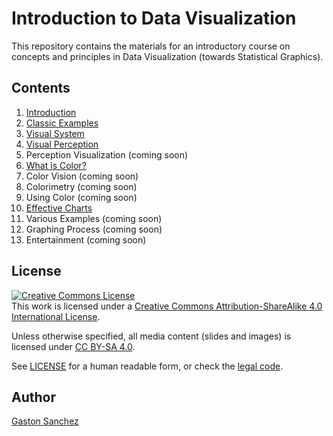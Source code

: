 # Introduction to Data Visualization

This repository contains the materials for an introductory course on 
concepts and principles in Data Visualization (towards Statistical Graphics).


## Contents

1. [Introduction](slides/01-introduction/01-introduction.pdf)
2. [Classic Examples](slides/02-classic-examples/02-classic-examples.pdf)
3. [Visual System](slides/03-visual-system/03-visual-system.pdf)
4. [Visual Perception](slides/04-visual-perception/04-visual-perception.pdf)
5. Perception Visualization (coming soon)
6. [What is Color?](slides/06-what-is-color/06-what-is-color.pdf)
7. Color Vision (coming soon)
8. Colorimetry (coming soon)
9. Using Color (coming soon)
10. [Effective Charts](slides/10-effective-charts/10-effective-charts.pdf)
11. Various Examples (coming soon)
12. Graphing Process (coming soon)
13. Entertainment (coming soon)


## License

<a rel="license" href="http://creativecommons.org/licenses/by-sa/4.0/"><img alt="Creative Commons License" style="border-width:0" src="https://i.creativecommons.org/l/by-sa/4.0/88x31.png" /></a><br />This work is licensed under a <a rel="license" href="http://creativecommons.org/licenses/by-sa/4.0/">Creative Commons Attribution-ShareAlike 4.0 International License</a>.

Unless otherwise specified, all media content (slides and images) is licensed 
under [CC BY-SA 4.0](https://creativecommons.org/licenses/by-sa/4.0/).

See [LICENSE](LICENSE.md) for a human readable form, or check the [legal code](https://creativecommons.org/licenses/by-sa/4.0/legalcode).


## Author

[Gaston Sanchez](http://gastonsanchez.com)
